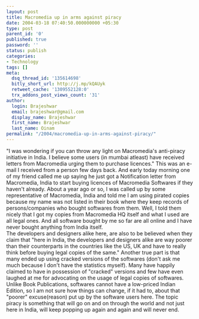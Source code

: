 ```yaml
---
layout: post
title: Macromedia up in arms against piracy
date: 2004-03-18 07:40:50.000000000 +05:30
type: post
parent_id: '0'
published: true
password: ''
status: publish
categories:
- Technology
tags: []
meta:
  dsq_thread_id: '135614698'
  bitly_short_url: http://j.mp/kQAUyk
  retweet_cache: '1309552128:0'
  trx_addons_post_views_count: '31'
author:
  login: Brajeshwar
  email: brajeshwar@gmail.com
  display_name: Brajeshwar
  first_name: Brajeshwar
  last_name: Oinam
permalink: "/2004/macromedia-up-in-arms-against-piracy/"
---
```

<p>"I was wondering if you can throw any light on Macromedia's anti-piracy initiative in India. I believe some users (in mumbai atleast) have received letters from Macromedia urging them to purchase licences." This was an e-mail I received from a person few days back. And early today morning one of my friend called me up saying he just got a Notification letter from Macromedia, India to start buying licences of Macromedia Softwares if they haven't already. About a year ago or so, I was called up by some representative of Macromedia, India and told me I am using pirated copies because my name was not listed in their book where they keep records of persons/companies who bought softwares from them. Well, I told them nicely that I got my copies from Macromedia HQ itself and what I used are all legal ones. And all software bought by me so far are all online and I have never bought anything from India itself.<br />
The developers and designers alike here, are also to be believed when they claim that "here in India, the developers and designers alike are way poorer than their counterparts in the countries like the US, UK and have to really think before buying legal copies of the same." Another true part is that many ended up using cracked versions of the softwares (don't ask me much because I don't have the statistics myself). Many have happily claimed to have in possession of "cracked" versions and few have even laughed at me for advocating on the usage of legal copies of softwares.<br />
Unlike Book Publications, softwares cannot have a low-priced Indian Edition, so I am not sure how things can change, if it had to, about that "poorer" excuse(reason) put up by the software users here. The topic piracy is something that will go on and on through the world and not just here in India, will keep popping up again and again and will never end.</p>
